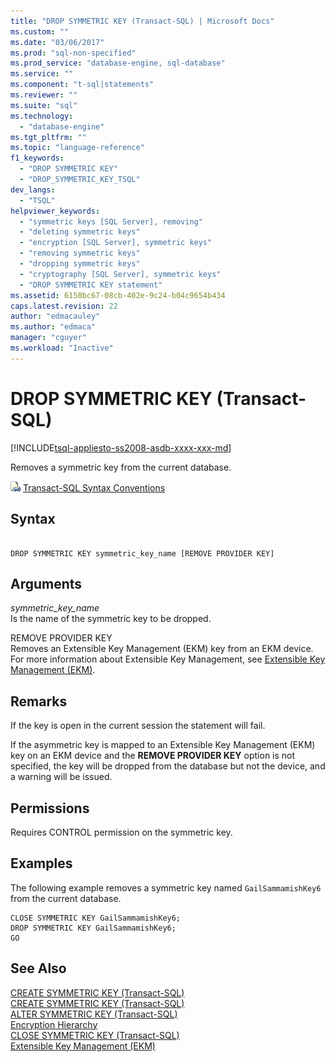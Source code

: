 ```yaml
---
title: "DROP SYMMETRIC KEY (Transact-SQL) | Microsoft Docs"
ms.custom: ""
ms.date: "03/06/2017"
ms.prod: "sql-non-specified"
ms.prod_service: "database-engine, sql-database"
ms.service: ""
ms.component: "t-sql|statements"
ms.reviewer: ""
ms.suite: "sql"
ms.technology: 
  - "database-engine"
ms.tgt_pltfrm: ""
ms.topic: "language-reference"
f1_keywords: 
  - "DROP SYMMETRIC KEY"
  - "DROP_SYMMETRIC_KEY_TSQL"
dev_langs: 
  - "TSQL"
helpviewer_keywords: 
  - "symmetric keys [SQL Server], removing"
  - "deleting symmetric keys"
  - "encryption [SQL Server], symmetric keys"
  - "removing symmetric keys"
  - "dropping symmetric keys"
  - "cryptography [SQL Server], symmetric keys"
  - "DROP SYMMETRIC KEY statement"
ms.assetid: 6150bc67-08cb-402e-9c24-b04c9654b434
caps.latest.revision: 22
author: "edmacauley"
ms.author: "edmaca"
manager: "cguyer"
ms.workload: "Inactive"
---
```

# DROP SYMMETRIC KEY (Transact-SQL)
[!INCLUDE[tsql-appliesto-ss2008-asdb-xxxx-xxx-md](../../includes/tsql-appliesto-ss2008-asdb-xxxx-xxx-md.md)]

  Removes a symmetric key from the current database.  
  
 ![Topic link icon](../../database-engine/configure-windows/media/topic-link.gif "Topic link icon") [Transact-SQL Syntax Conventions](../../t-sql/language-elements/transact-sql-syntax-conventions-transact-sql.md)  
  
## Syntax  
  
```  
  
DROP SYMMETRIC KEY symmetric_key_name [REMOVE PROVIDER KEY]  
```  
  
## Arguments  
 *symmetric_key_name*  
 Is the name of the symmetric key to be dropped.  
  
 REMOVE PROVIDER KEY  
 Removes an Extensible Key Management (EKM) key from an EKM device. For more information about Extensible Key Management, see [Extensible Key Management &#40;EKM&#41;](../../relational-databases/security/encryption/extensible-key-management-ekm.md).  
  
## Remarks  
 If the key is open in the current session the statement will fail.  
  
 If the asymmetric key is mapped to an Extensible Key Management (EKM) key on an EKM device and the **REMOVE PROVIDER KEY** option is not specified, the key will be dropped from the database but not the device, and a warning will be issued.  
  
## Permissions  
 Requires CONTROL permission on the symmetric key.  
  
## Examples  
 The following example removes a symmetric key named `GailSammamishKey6` from the current database.  
  
```  
CLOSE SYMMETRIC KEY GailSammamishKey6;  
DROP SYMMETRIC KEY GailSammamishKey6;  
GO  
```  
  
## See Also  
 [CREATE SYMMETRIC KEY &#40;Transact-SQL&#41;](../../t-sql/statements/create-symmetric-key-transact-sql.md)   
 [CREATE SYMMETRIC KEY &#40;Transact-SQL&#41;](../../t-sql/statements/create-symmetric-key-transact-sql.md)   
 [ALTER SYMMETRIC KEY &#40;Transact-SQL&#41;](../../t-sql/statements/alter-symmetric-key-transact-sql.md)   
 [Encryption Hierarchy](../../relational-databases/security/encryption/encryption-hierarchy.md)   
 [CLOSE SYMMETRIC KEY &#40;Transact-SQL&#41;](../../t-sql/statements/close-symmetric-key-transact-sql.md)   
 [Extensible Key Management &#40;EKM&#41;](../../relational-databases/security/encryption/extensible-key-management-ekm.md)  
  
  
